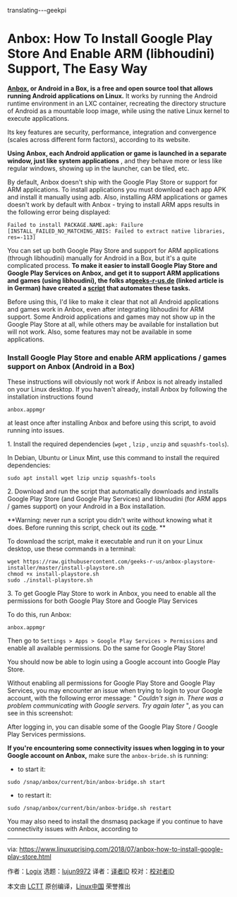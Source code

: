 translating---geekpi

Anbox: How To Install Google Play Store And Enable ARM (libhoudini) Support, The Easy Way
======
**[Anbox][1], or Android in a Box, is a free and open source tool that allows running Android applications on Linux.** It works by running the Android runtime environment in an LXC container, recreating the directory structure of Android as a mountable loop image, while using the native Linux kernel to execute applications.

Its key features are security, performance, integration and convergence (scales across different form factors), according to its website.

**Using Anbox, each Android application or game is launched in a separate window, just like system applications** , and they behave more or less like regular windows, showing up in the launcher, can be tiled, etc.

By default, Anbox doesn't ship with the Google Play Store or support for ARM applications. To install applications you must download each app APK and install it manually using adb. Also, installing ARM applications or games doesn't work by default with Anbox - trying to install ARM apps results in the following error being displayed:
```
Failed to install PACKAGE.NAME.apk: Failure [INSTALL_FAILED_NO_MATCHING_ABIS: Failed to extract native libraries, res=-113]

```

You can set up both Google Play Store and support for ARM applications (through libhoudini) manually for Android in a Box, but it's a quite complicated process. **To make it easier to install Google Play Store and Google Play Services on Anbox, and get it to support ARM applications and games (using libhoudini), the folks at[geeks-r-us.de][2] (linked article is in German) have created a [script][3] that automates these tasks.**

Before using this, I'd like to make it clear that not all Android applications and games work in Anbox, even after integrating libhoudini for ARM support. Some Android applications and games may not show up in the Google Play Store at all, while others may be available for installation but will not work. Also, some features may not be available in some applications.

### Install Google Play Store and enable ARM applications / games support on Anbox (Android in a Box)

These instructions will obviously not work if Anbox is not already installed on your Linux desktop. If you haven't already, install Anbox by following the installation instructions found

`anbox.appmgr`

at least once after installing Anbox and before using this script, to avoid running into issues.

1\. Install the required dependencies (`wget` , `lzip` , `unzip` and `squashfs-tools`).

In Debian, Ubuntu or Linux Mint, use this command to install the required dependencies:
```
sudo apt install wget lzip unzip squashfs-tools

```

2\. Download and run the script that automatically downloads and installs Google Play Store (and Google Play Services) and libhoudini (for ARM apps / games support) on your Android in a Box installation.

**Warning: never run a script you didn't write without knowing what it does. Before running this script, check out its [code][4]. **

To download the script, make it executable and run it on your Linux desktop, use these commands in a terminal:
```
wget https://raw.githubusercontent.com/geeks-r-us/anbox-playstore-installer/master/install-playstore.sh
chmod +x install-playstore.sh
sudo ./install-playstore.sh

```

3\. To get Google Play Store to work in Anbox, you need to enable all the permissions for both Google Play Store and Google Play Services

To do this, run Anbox:
```
anbox.appmgr

```

Then go to `Settings > Apps > Google Play Services > Permissions` and enable all available permissions. Do the same for Google Play Store!

You should now be able to login using a Google account into Google Play Store.

Without enabling all permissions for Google Play Store and Google Play Services, you may encounter an issue when trying to login to your Google account, with the following error message: " _Couldn't sign in. There was a problem communicating with Google servers. Try again later_ ", as you can see in this screenshot:

After logging in, you can disable some of the Google Play Store / Google Play Services permissions.

**If you're encountering some connectivity issues when logging in to your Google account on Anbox,** make sure the `anbox-bride.sh` is running:

  * to start it:


```
sudo /snap/anbox/current/bin/anbox-bridge.sh start

```

  * to restart it:


```
sudo /snap/anbox/current/bin/anbox-bridge.sh restart

```

You may also need to install the dnsmasq package if you continue to have connectivity issues with Anbox, according to


--------------------------------------------------------------------------------

via: https://www.linuxuprising.com/2018/07/anbox-how-to-install-google-play-store.html

作者：[Logix][a]
选题：[lujun9972](https://github.com/lujun9972)
译者：[译者ID](https://github.com/译者ID)
校对：[校对者ID](https://github.com/校对者ID)

本文由 [LCTT](https://github.com/LCTT/TranslateProject) 原创编译，[Linux中国](https://linux.cn/) 荣誉推出

[a]:https://plus.google.com/118280394805678839070
[1]:https://anbox.io/
[2]:https://geeks-r-us.de/2017/08/26/android-apps-auf-dem-linux-desktop/
[3]:https://github.com/geeks-r-us/anbox-playstore-installer/
[4]:https://github.com/geeks-r-us/anbox-playstore-installer/blob/master/install-playstore.sh
[5]:https://docs.anbox.io/userguide/install.html
[6]:https://github.com/anbox/anbox/issues/118#issuecomment-295270113
